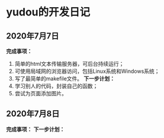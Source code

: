 # yudou的开发日记
## 2020年7月7日
**完成事项：**
1. 简单的html文本传输服务器，可后台持续运行；
2. 可使用局域网的浏览器访问，包括Linux系统和Windows系统；
3. 写了最简单的makefile文件。
**下一步计划：**
1. 学习别人的代码，封装自己的函数；
2. 尝试为页面添加图片。

## 2020年7月8日
**完成事项：**
**下一步计划：**
